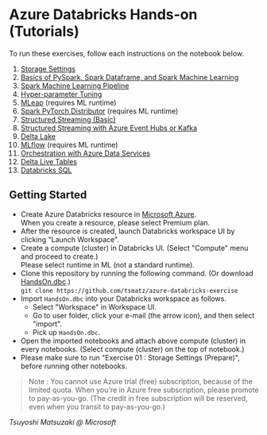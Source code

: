 # Azure Databricks Hands-on (Tutorials)

To run these exercises, follow each instructions on the notebook below.

1. [Storage Settings](https://tsmatz.github.io/azure-databricks-exercise/exercise01-blob.html)
2. [Basics of PySpark, Spark Dataframe, and Spark Machine Learning](https://tsmatz.github.io/azure-databricks-exercise/exercise02-pyspark-dataframe.html)
3. [Spark Machine Learning Pipeline](https://tsmatz.github.io/azure-databricks-exercise/exercise03-sparkml-pipeline.html)
4. [Hyper-parameter Tuning](https://tsmatz.github.io/azure-databricks-exercise/exercise04-hyperparams-tuning.html)
5. [MLeap](https://tsmatz.github.io/azure-databricks-exercise/exercise05-mleap.html) (requires ML runtime)
6. [Spark PyTorch Distributor](https://tsmatz.github.io/azure-databricks-exercise/exercise06-dnn-distributor.html) (requires ML runtime)
7. [Structured Streaming (Basic)](https://tsmatz.github.io/azure-databricks-exercise/exercise07-structured-streaming.html)
8. [Structured Streaming with Azure Event Hubs or Kafka](https://tsmatz.github.io/azure-databricks-exercise/exercise08-streaming-eventhub.html)
9. [Delta Lake](https://tsmatz.github.io/azure-databricks-exercise/exercise09-databricks-delta.html)
10. [MLflow](https://tsmatz.github.io/azure-databricks-exercise/exercise10-mlflow.html) (requires ML runtime)
11. [Orchestration with Azure Data Services](https://tsmatz.github.io/azure-databricks-exercise/exercise11-orchestration.html)
12. [Delta Live Tables](https://tsmatz.github.io/azure-databricks-exercise/exercise12-dlt.html)
13. [Databricks SQL](https://tsmatz.github.io/azure-databricks-exercise/exercise13-sql.html)

## Getting Started

- Create Azure Databricks resource in [Microsoft Azure](https://portal.azure.com/).<br>
When you create a resource, please select Premium plan.
- After the resource is created, launch Databricks workspace UI by clicking "Launch Workspace".
- Create a compute (cluster) in Databricks UI. (Select "Compute" menu and proceed to create.)<br>
Please select runtime in ML (not a standard runtime).
- Clone this repository by running the following command. (Or download [HandsOn.dbc](https://github.com/tsmatz/azure-databricks-exercise/raw/master/HandsOn.dbc).)<br>
```git clone https://github.com/tsmatz/azure-databricks-exercise```
- Import ```HandsOn.dbc``` into your Databricks workspace as follows.
    - Select "Workspace" in Workspace UI.
    - Go to user folder, click your e-mail (the arrow icon), and then select "import".
    - Pick up ```HandsOn.dbc```.
- Open the imported notebooks and attach above compute (cluster) in every notebooks. (Select compute (cluster) on the top of notebook.)
- Please make sure to run "Exercise 01 : Storage Settings (Prepare)", before running other notebooks.

> Note : You cannot use Azure trial (free) subscription, because of the limited quota. When you're in Azure free subscription, please promote to pay-as-you-go. (The credit in free subscription will be reserved, even when you transit to pay-as-you-go.)

*Tsuyoshi Matsuzaki @ Microsoft*
